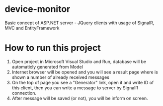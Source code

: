 # device-monitor
Basic concept of ASP.NET server - JQuery clients with usage of SignalR, MVC and EntityFramework

<h1>How to run this project</h1>
<p>
  <ol>
    <li>Open project in Microsoft Visual Studio and Run, database will be automaticly generated from Model</li>
    <li>Internet browser will be opened and you will see a result page where is shown a number of already received messages</li>
    <li>On the top of page you see a "Generator" link, open it and write ID of this client, then you can write a message to server by SignalR connection.</li>
    <li>After message will be saved (or not), you will be inform on screen.</li>
  </ol>
</p>
